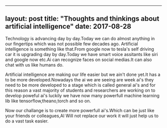 --------------
layout: post
title: "Thoughts and thinkings about artificial intelligence"
date: 2017-08-28
--------------
Technology is advancing day by day.Today we can do almost anything in our fingertips which was not possible few decades ago.
Artificial intelligence is something like that.From google now to tesla's self driving car it is upgrading day by day.Today we have 
smart voice assitants like siri and  google now etc.Ai can recognize faces on social medias.It can also chat with us like humans do.

Artificial intelligence are making our life easier but we ain't done yet.It has a to be more developed.Nowadays the ai we are seeing are week ai's
they need to be more developed to a stage which is called general ai's and for this reason a vast majority of students and researchers are working on
to develop poweful ai's luckily we have now many powerfull machine learning lib like tensorflow,theano,torch and so on.


Now our challange is to create more powerfull ai's.Which can be just like your friends or colleagues,AI Will not replace our work it will just help us to do a
vast task easier.
